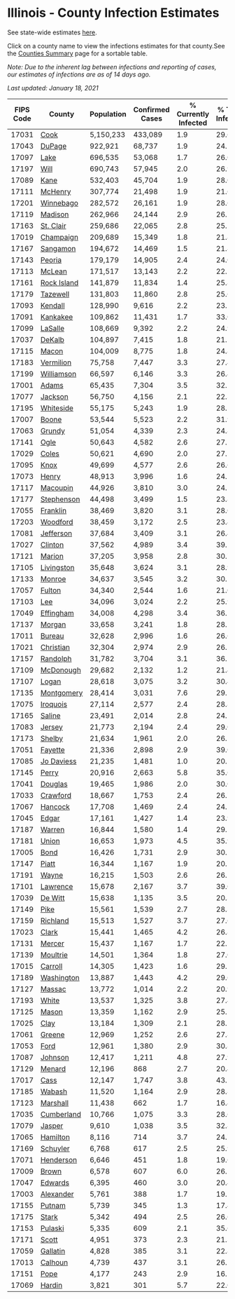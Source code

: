 # Illinois - County Infection Estimates

See state-wide estimates [here](/infections/us-il).

Click on a county name to view the infections estimates for that county.See the [Counties Summary](/infections/summary-counties) page for a sortable table.

*Note: Due to the inherent lag between infections and reporting of cases, our estimates of infections are as of 14 days ago.*

*Last updated: January 18, 2021*

|   FIPS Code |                     County |   Population |   Confirmed Cases |   % Currently Infected |   % Total Infected |
|-------------|----------------------------|--------------|-------------------|------------------------|--------------------|
|       17031 |               [Cook](cook) |    5,150,233 |           433,089 |                    1.9 |               29.6 |
|       17043 |           [DuPage](dupage) |      922,921 |            68,737 |                    1.9 |               24.1 |
|       17097 |               [Lake](lake) |      696,535 |            53,068 |                    1.7 |               26.0 |
|       17197 |               [Will](will) |      690,743 |            57,945 |                    2.0 |               26.9 |
|       17089 |               [Kane](kane) |      532,403 |            45,704 |                    1.9 |               28.0 |
|       17111 |         [McHenry](mchenry) |      307,774 |            21,498 |                    1.9 |               21.6 |
|       17201 |     [Winnebago](winnebago) |      282,572 |            26,161 |                    1.9 |               28.6 |
|       17119 |         [Madison](madison) |      262,966 |            24,144 |                    2.9 |               26.7 |
|       17163 |     [St. Clair](st.-clair) |      259,686 |            22,065 |                    2.8 |               25.5 |
|       17019 |     [Champaign](champaign) |      209,689 |            15,349 |                    1.8 |               21.8 |
|       17167 |       [Sangamon](sangamon) |      194,672 |            14,469 |                    1.5 |               21.8 |
|       17143 |           [Peoria](peoria) |      179,179 |            14,905 |                    2.4 |               24.0 |
|       17113 |           [McLean](mclean) |      171,517 |            13,143 |                    2.2 |               22.2 |
|       17161 | [Rock Island](rock-island) |      141,879 |            11,834 |                    1.4 |               25.8 |
|       17179 |       [Tazewell](tazewell) |      131,803 |            11,860 |                    2.8 |               25.6 |
|       17093 |         [Kendall](kendall) |      128,990 |             9,616 |                    2.2 |               23.1 |
|       17091 |       [Kankakee](kankakee) |      109,862 |            11,431 |                    1.7 |               33.0 |
|       17099 |         [LaSalle](lasalle) |      108,669 |             9,392 |                    2.2 |               24.9 |
|       17037 |           [DeKalb](dekalb) |      104,897 |             7,415 |                    1.8 |               21.2 |
|       17115 |             [Macon](macon) |      104,009 |             8,775 |                    1.8 |               24.8 |
|       17183 |     [Vermilion](vermilion) |       75,758 |             7,447 |                    3.3 |               27.4 |
|       17199 |   [Williamson](williamson) |       66,597 |             6,146 |                    3.3 |               26.4 |
|       17001 |             [Adams](adams) |       65,435 |             7,304 |                    3.5 |               32.1 |
|       17077 |         [Jackson](jackson) |       56,750 |             4,156 |                    2.1 |               22.3 |
|       17195 |     [Whiteside](whiteside) |       55,175 |             5,243 |                    1.9 |               28.1 |
|       17007 |             [Boone](boone) |       53,544 |             5,523 |                    2.2 |               31.9 |
|       17063 |           [Grundy](grundy) |       51,054 |             4,339 |                    2.3 |               24.8 |
|       17141 |               [Ogle](ogle) |       50,643 |             4,582 |                    2.6 |               27.2 |
|       17029 |             [Coles](coles) |       50,621 |             4,690 |                    2.0 |               27.2 |
|       17095 |               [Knox](knox) |       49,699 |             4,577 |                    2.6 |               26.6 |
|       17073 |             [Henry](henry) |       48,913 |             3,996 |                    1.6 |               24.1 |
|       17117 |       [Macoupin](macoupin) |       44,926 |             3,810 |                    3.0 |               24.2 |
|       17177 |   [Stephenson](stephenson) |       44,498 |             3,499 |                    1.5 |               23.8 |
|       17055 |       [Franklin](franklin) |       38,469 |             3,820 |                    3.1 |               28.0 |
|       17203 |       [Woodford](woodford) |       38,459 |             3,172 |                    2.5 |               23.4 |
|       17081 |     [Jefferson](jefferson) |       37,684 |             3,409 |                    3.1 |               26.4 |
|       17027 |         [Clinton](clinton) |       37,562 |             4,989 |                    3.4 |               39.5 |
|       17121 |           [Marion](marion) |       37,205 |             3,958 |                    2.8 |               30.7 |
|       17105 |   [Livingston](livingston) |       35,648 |             3,624 |                    3.1 |               28.9 |
|       17133 |           [Monroe](monroe) |       34,637 |             3,545 |                    3.2 |               30.2 |
|       17057 |           [Fulton](fulton) |       34,340 |             2,544 |                    1.6 |               21.0 |
|       17103 |                 [Lee](lee) |       34,096 |             3,024 |                    2.2 |               25.9 |
|       17049 |     [Effingham](effingham) |       34,008 |             4,298 |                    3.4 |               36.2 |
|       17137 |           [Morgan](morgan) |       33,658 |             3,241 |                    1.8 |               28.2 |
|       17011 |           [Bureau](bureau) |       32,628 |             2,996 |                    1.6 |               26.6 |
|       17021 |     [Christian](christian) |       32,304 |             2,974 |                    2.9 |               26.5 |
|       17157 |       [Randolph](randolph) |       31,782 |             3,704 |                    3.1 |               36.2 |
|       17109 |     [McDonough](mcdonough) |       29,682 |             2,132 |                    1.2 |               21.4 |
|       17107 |             [Logan](logan) |       28,618 |             3,075 |                    3.2 |               30.4 |
|       17135 |   [Montgomery](montgomery) |       28,414 |             3,031 |                    7.6 |               29.5 |
|       17075 |       [Iroquois](iroquois) |       27,114 |             2,577 |                    2.4 |               28.8 |
|       17165 |           [Saline](saline) |       23,491 |             2,014 |                    2.8 |               24.2 |
|       17083 |           [Jersey](jersey) |       21,773 |             2,194 |                    2.4 |               29.0 |
|       17173 |           [Shelby](shelby) |       21,634 |             1,961 |                    2.0 |               26.1 |
|       17051 |         [Fayette](fayette) |       21,336 |             2,898 |                    2.9 |               39.0 |
|       17085 |   [Jo Daviess](jo-daviess) |       21,235 |             1,481 |                    1.0 |               20.5 |
|       17145 |             [Perry](perry) |       20,916 |             2,663 |                    5.8 |               35.6 |
|       17041 |         [Douglas](douglas) |       19,465 |             1,986 |                    2.0 |               30.0 |
|       17033 |       [Crawford](crawford) |       18,667 |             1,753 |                    2.4 |               26.7 |
|       17067 |         [Hancock](hancock) |       17,708 |             1,469 |                    2.4 |               24.1 |
|       17045 |             [Edgar](edgar) |       17,161 |             1,427 |                    1.4 |               23.9 |
|       17187 |           [Warren](warren) |       16,844 |             1,580 |                    1.4 |               29.5 |
|       17181 |             [Union](union) |       16,653 |             1,973 |                    4.5 |               35.9 |
|       17005 |               [Bond](bond) |       16,426 |             1,731 |                    2.9 |               30.2 |
|       17147 |             [Piatt](piatt) |       16,344 |             1,167 |                    1.9 |               20.7 |
|       17191 |             [Wayne](wayne) |       16,215 |             1,503 |                    2.6 |               26.2 |
|       17101 |       [Lawrence](lawrence) |       15,678 |             2,167 |                    3.7 |               39.0 |
|       17039 |         [De Witt](de-witt) |       15,638 |             1,135 |                    3.5 |               20.3 |
|       17149 |               [Pike](pike) |       15,561 |             1,539 |                    2.7 |               28.3 |
|       17159 |       [Richland](richland) |       15,513 |             1,527 |                    3.7 |               27.6 |
|       17023 |             [Clark](clark) |       15,441 |             1,465 |                    4.2 |               26.8 |
|       17131 |           [Mercer](mercer) |       15,437 |             1,167 |                    1.7 |               22.1 |
|       17139 |       [Moultrie](moultrie) |       14,501 |             1,364 |                    1.8 |               27.0 |
|       17015 |         [Carroll](carroll) |       14,305 |             1,423 |                    1.6 |               29.2 |
|       17189 |   [Washington](washington) |       13,887 |             1,443 |                    4.2 |               29.6 |
|       17127 |           [Massac](massac) |       13,772 |             1,014 |                    2.2 |               20.9 |
|       17193 |             [White](white) |       13,537 |             1,325 |                    3.8 |               27.4 |
|       17125 |             [Mason](mason) |       13,359 |             1,162 |                    2.9 |               25.1 |
|       17025 |               [Clay](clay) |       13,184 |             1,309 |                    2.1 |               28.5 |
|       17061 |           [Greene](greene) |       12,969 |             1,252 |                    2.6 |               27.8 |
|       17053 |               [Ford](ford) |       12,961 |             1,380 |                    2.9 |               30.8 |
|       17087 |         [Johnson](johnson) |       12,417 |             1,211 |                    4.8 |               27.9 |
|       17129 |           [Menard](menard) |       12,196 |               868 |                    2.7 |               20.4 |
|       17017 |               [Cass](cass) |       12,147 |             1,747 |                    3.8 |               43.1 |
|       17185 |           [Wabash](wabash) |       11,520 |             1,164 |                    2.9 |               28.8 |
|       17123 |       [Marshall](marshall) |       11,438 |               662 |                    1.7 |               16.4 |
|       17035 |   [Cumberland](cumberland) |       10,766 |             1,075 |                    3.3 |               28.6 |
|       17079 |           [Jasper](jasper) |        9,610 |             1,038 |                    3.5 |               32.8 |
|       17065 |       [Hamilton](hamilton) |        8,116 |               714 |                    3.7 |               24.7 |
|       17169 |       [Schuyler](schuyler) |        6,768 |               617 |                    2.5 |               25.9 |
|       17071 |     [Henderson](henderson) |        6,646 |               451 |                    1.8 |               19.6 |
|       17009 |             [Brown](brown) |        6,578 |               607 |                    6.0 |               26.1 |
|       17047 |         [Edwards](edwards) |        6,395 |               460 |                    3.0 |               20.4 |
|       17003 |     [Alexander](alexander) |        5,761 |               388 |                    1.7 |               19.5 |
|       17155 |           [Putnam](putnam) |        5,739 |               345 |                    1.3 |               17.4 |
|       17175 |             [Stark](stark) |        5,342 |               494 |                    2.5 |               26.6 |
|       17153 |         [Pulaski](pulaski) |        5,335 |               609 |                    2.1 |               35.6 |
|       17171 |             [Scott](scott) |        4,951 |               373 |                    2.3 |               21.3 |
|       17059 |       [Gallatin](gallatin) |        4,828 |               385 |                    3.1 |               22.8 |
|       17013 |         [Calhoun](calhoun) |        4,739 |               437 |                    3.1 |               26.2 |
|       17151 |               [Pope](pope) |        4,177 |               243 |                    2.9 |               16.1 |
|       17069 |           [Hardin](hardin) |        3,821 |               301 |                    5.7 |               22.0 |